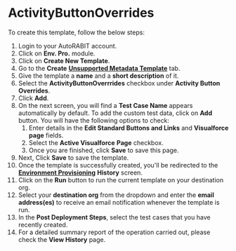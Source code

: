 # ActivityButtonOverrides

To create this template, follow the below steps:

1. Login to your AutoRABIT account.
2. Click on **Env. Pro.** module.
3. Click on **Create New Template**.
4. Go to the **Create** [**Unsupported Metadata Template**](./) tab.
5. Give the template a **name** and a **short description** of it.
6. Select the **ActivityButtonOverrrides** checkbox under **Activity Button Overrides**.
7. Click **Add**.
8. On the next screen, you will find a **Test Case Name** appears automatically by default. To add the custom test data, click on **Add** button. You will have the following options to check:
   1. Enter details in the **Edit Standard Buttons and Links** and **Visualforce page** fields.
   2. Select the **Active Visualforce** **Page** checkbox.
   3. Once you are finished, click **Save** to save this page.
9. Next, Click **Save** to save the template.
10. Once the template is successfully created, you'll be redirected to the [**Environment Provisioning**](../) **History** screen.
11. Click on the **Run** button to run the current template on your destination org.
12. Select your **destination org** from the dropdown and enter the **email address(es)** to receive an email notification whenever the template is run.
13. In the **Post Deployment Steps**, select the test cases that you have recently created.&#x20;
14. For a detailed summary report of the operation carried out, please check the **View History** page.
